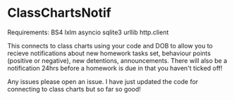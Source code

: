 # ClassChartsNotif

Requirements:
  BS4
  lxlm
  asyncio
  sqlite3
  urllib
  http.client
  
  
This connects to class charts using your code and DOB to allow you to recieve notifications about new homework tasks set, behaviour points (positive or negative), new detentions, announcements. There will also be a notification 24hrs before a homework is due in that you haven't ticked off!

Any issues please open an issue. I have just updated the code for connecting to class charts but so far so good!

